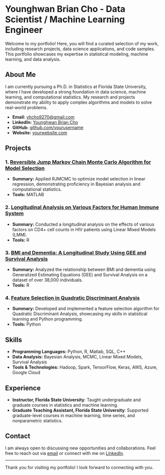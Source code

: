 # Younghwan Brian Cho - Data Scientist / Machine Learning Engineer

Welcome to my portfolio! Here, you will find a curated selection of my work, including research projects, data science applications, and code samples. This portfolio showcases my expertise in statistical modeling, machine learning, and data analysis.

## About Me
I am currently pursuing a Ph.D. in Statistics at Florida State University, where I have developed a strong foundation in data science, machine learning, and computational statistics. My research and projects demonstrate my ability to apply complex algorithms and models to solve real-world problems.

- **Email:** yhcho9270@gmail.com
- **LinkedIn:** [Younghwan Brian Cho](https://www.linkedin.com/in/yourusername)
- **GitHub:** [github.com/yourusername](https://github.com/yourusername)
- **Website:** [yourwebsite.com](https://yourwebsite.com)

## Projects

### 1. [Reversible Jump Markov Chain Monte Carlo Algorithm for Model Selection](https://github.com/YounghwanC/RJMCMC-algorithm.git)
- **Summary:** Applied RJMCMC to optimize model selection in linear regression, demonstrating proficiency in Bayesian analysis and computational statistics.
- **Tools:** MATLAB

### 2. [Longitudinal Analysis on Various Factors for Human Immune System](https://github.com/yourusername/repo2)
- **Summary:** Conducted a longitudinal analysis on the effects of various factors on CD4+ cell counts in HIV patients using Linear Mixed Models (LMM).
- **Tools:** R

### 3. [BMI and Dementia: A Longitudinal Study Using GEE and Survival Analysis](https://github.com/YounghwanC/longitudinal-bmi-dementia.git)
- **Summary:** Analyzed the relationship between BMI and dementia using Generalized Estimating Equations (GEE) and Survival Analysis on a dataset of over 38,000 individuals.
- **Tools:** R

### 4. [Feature Selection in Quadratic Discriminant Analysis](https://github.com/yourusername/repo4)
- **Summary:** Developed and implemented a feature selection algorithm for Quadratic Discriminant Analysis, showcasing my skills in statistical learning and Python programming.
- **Tools:** Python

## Skills

- **Programming Languages:** Python, R, Matlab, SQL, C++
- **Data Analysis:** Bayesian Analysis, MCMC, Linear Mixed Models, Survival Analysis
- **Tools & Technologies:** Hadoop, Spark, TensorFlow, Keras, AWS, Azure, Google Cloud

## Experience
- **Instructor, Florida State University**: Taught undergraduate and graduate courses in statistics and machine learning.
- **Graduate Teaching Assistant, Florida State University**: Supported graduate-level courses in machine learning, time series, and nonparametric statistics.

## Contact
I am always open to discussing new opportunities and collaborations. Feel free to reach out via [email](mailto:yhcho9270@gmail.com) or connect with me on [LinkedIn](https://www.linkedin.com/in/yourusername).

---

Thank you for visiting my portfolio! I look forward to connecting with you.
